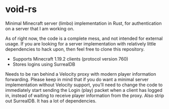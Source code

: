 # void-rs

Minimal Minecraft server (limbo) implementation in Rust, for authentication on a server that I am working on.

As of right now, the code is a complete mess, and not intended for external usage. If you are looking for a server implementation with relatively little dependencies to hack upon, then feel free to clone this repository.

* Supports Minecraft 1.19.2 clients (protocol version 760)
* Stores logins using SurrealDB

Needs to be ran behind a Velocity proxy with modern player information forwarding.
Please keep in mind that if you do want a minimal server implementation without Velocity support, you'll need to change the code to immediately start
sending the Login (play) packet when a client has logged in, instead of waiting to receive player information from the proxy.
Also strip out SurrealDB. It has a lot of dependencies.